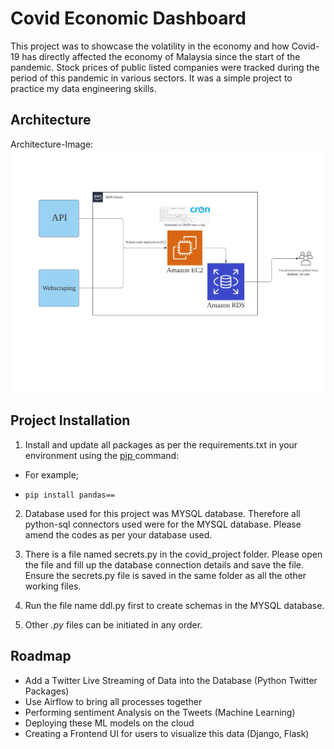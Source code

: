 # Covid Economic Dashboard
This project was to showcase the volatility in the economy and how Covid-19 has directly affected the economy of Malaysia since the start of the pandemic. Stock prices of public listed companies were tracked during the period of this pandemic in various sectors. It was a simple project to practice my data engineering skills.


## Architecture 
Architecture-Image:
![alt text](https://github.com/dazza10/Covid-Economic-Dashboard/blob/master/Images/AWS%20(2019)%20horizontal%20framework.jpeg)



## Project Installation
1. Install and update all packages as per the requirements.txt in your environment using the [pip ](https://www.startdataengineering.com/ "Pip Installation") command: 

- For example;

- ```pip install pandas== ```

2. Database used for this project was MYSQL database. Therefore all python-sql connectors used were for the MYSQL database. Please amend the codes as per your database used.


3. There is a file named secrets.py in the covid_project folder. Please open the file and fill up the database connection details and save the file. Ensure the secrets.py file is saved in the same folder as all the other working files.

4. Run the file name ddl.py first to create schemas in the MYSQL database.

5. Other _.py_ files can be initiated in any order.



## Roadmap
- Add a Twitter Live Streaming of Data into the Database (Python Twitter Packages)
- Use Airflow to bring all processes together
- Performing sentiment Analysis on the Tweets (Machine Learning)
- Deploying these ML models on the cloud
- Creating a Frontend UI for users to visualize this data (Django, Flask)



